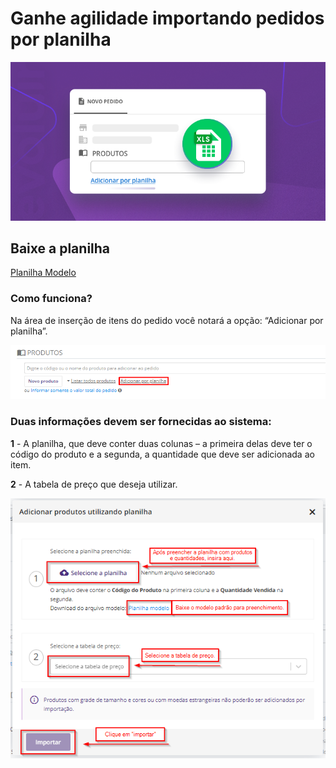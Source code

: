 # Ganhe agilidade importando pedidos por planilha

![pedido0](/assets/images/pedidos_planilha_0.png#center)

## Baixe a planilha

[Planilha Modelo](/assets/images/Planilha_Importação.xlsx)

### Como funciona?

Na área de inserção de itens do pedido você notará a opção: “Adicionar por planilha”.

![pedido1](/assets/images/pedidos_planilha_1.png#center)

### Duas informações devem ser fornecidas ao sistema:

 **1** - A planilha, que deve conter duas colunas – a primeira delas deve ter o código do produto e a segunda, a quantidade que deve ser adicionada ao item.

 **2** - A tabela de preço que deseja utilizar.

 ![pedidos2](/assets/images/pedidos_planilha_2.png#center)